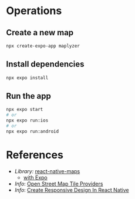 # Operations 

## Create a new map

```sh
npx create-expo-app maplyzer
```

## Install dependencies

```sh
npx expo install
```

## Run the app

```sh
npx expo start
# or
npx expo run:ios
# or
npx expo run:android
```

# References

- _Library:_ [react-native-maps](https://github.com/react-native-maps/react-native-maps)
  - [with Expo](https://docs.expo.dev/versions/latest/sdk/map-view/)
- _Info_: [Open Street Map Tile Providers](https://wiki.openstreetmap.org/wiki/Raster_tile_providers)
- _Info_: [Create Responsive Design In React Native](https://medium.com/simform-engineering/create-responsive-design-in-react-native-f84522a44365)
